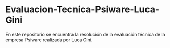 # Evaluacion-Tecnica-Psiware-Luca-Gini
En este repositorio se encuentra la resolución de la evaluación técnica de la empresa Psiware realizada por Luca Gini.
